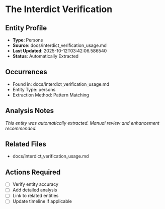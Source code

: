 # The Interdict Verification

## Entity Profile
- **Type**: Persons
- **Source**: docs/interdict_verification_usage.md
- **Last Updated**: 2025-10-12T03:42:06.586540
- **Status**: Automatically Extracted

## Occurrences
- Found in: docs/interdict_verification_usage.md
- Entity Type: persons
- Extraction Method: Pattern Matching

## Analysis Notes
*This entity was automatically extracted. Manual review and enhancement recommended.*

## Related Files
- docs/interdict_verification_usage.md

## Actions Required
- [ ] Verify entity accuracy
- [ ] Add detailed analysis
- [ ] Link to related entities
- [ ] Update timeline if applicable
